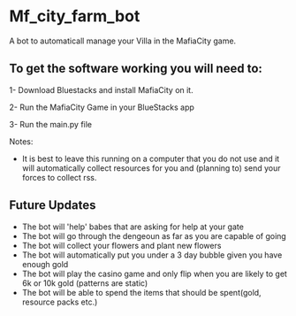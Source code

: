 # Mf_city_farm_bot
A bot to automaticall manage your Villa in the MafiaCity game.

## To get the software working you will need to:

1- Download Bluestacks and install MafiaCity on it. 

2- Run the MafiaCity Game in your BlueStacks app 

3- Run the main.py file 



Notes:

- It is best to leave this running on a computer that you do not use and it will automatically collect resources for you and (planning to) send your forces to collect rss.

## Future Updates

- The bot will 'help' babes that are asking for help at your gate
- The bot will go through the dengeoun as far as you are capable of going
- The bot will collect your flowers and plant new flowers
- The bot will automatically put you under a 3 day bubble given you have enough gold
- The bot will play the casino game and only flip when you are likely to get 6k or 10k gold (patterns are static)
- The bot will be able to spend the items that should be spent(gold, resource packs etc.)
